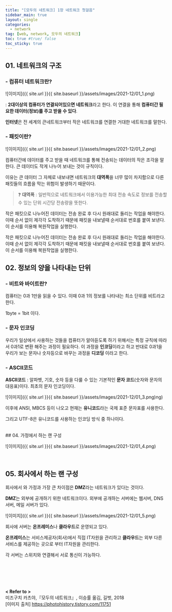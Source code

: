 ```yaml
---
title: "[모두의 네트워크] 1장 네트워크 첫걸음"
sidebar_main: true
layout: single
categories: 
  - network
tag: [web, network, 모두의 네트워크]
toc: true #true/ false
toc_sticky: true
---
```


## 01. 네트워크의 구조

### - 컴퓨터 네트워크란?

![이미지]({{ site.url }}{{ site.baseurl }}/assets/images/2021-12/01_1.png)


: **2대이상의 컴퓨터가 연결되어있으면 네트워크**라고 한다.  이 연결을 통해 **컴퓨터간 필요한 데이터(정보)를 주고 받을 수 있다**.

**인터넷**은 전 세계의 큰네트워크부터 작은 네트워크를 연결한 거대한 네트워크를 말한다.

### - 패킷이란?

![이미지]({{ site.url }}{{ site.baseurl }}/assets/images/2021-12/01_2.png)

컴퓨터간에 데이터를 주고 받을 때 네트워크를 통해 전송되는 데이터의 작은 조각을 말한다. 큰 데이터도 작게 나누어 보내는 것이 규칙이다. 

이유는 큰 데이터 그 자체로 내보내면 네트워크의 **대역폭**을 너무 많이 차지함으로 다른 패킷들의 흐름을 막는 위험이 발생하기 때문이다.

> ❓ **대역폭** : 일반적으로 네트워크에서 이용가능한 최대 전송 속도로 정보를 전송할 수 있는 단위 시간당 전송량을 뜻한다.

작은 패킷으로 나누어진 데이터는 전송 완료 후 다시 원래대로 돌리는 작업을 해야한다. 이때 순서 없이 제각각 도착하기 때문에 패킷을 내보낼때 순서대로 번호를 붙여 보낸다. 이 순서를 이용해 복원작업을 실행한다.

작은 패킷으로 나누어진 데이터는 전송 완료 후 다시 원래대로 돌리는 작업을 해야한다. 이때 순서 없이 제각각 도착하기 때문에 패킷을 내보낼때 순서대로 번호를 붙여 보낸다. 이 순서를 이용해 복원작업을 실행한다.

## 02. 정보의 양을 나타내는 단위

### - 비트와 바이트란?

컴퓨터는 0과 1만을 읽을 수 있다. 이때 0과 1의 정보를 나타내는 최소 단위를 비트라고한다.

1byte = 1bit 이다.

### - 문자 인코딩

우리가 일상에서 사용하는 것들을 컴퓨터가 알아듣도록 하기 위해서는 특정 규칙에 따라서 0과1로  변환 해주는 과정이 필요하다. 이 과정을 **인코딩**이라고 하고 반대로 0과1을 우리가 보는 문자나 숫자등으로 바꾸는 과정을 **디코딩** 이라고 한다.

### - ASCII코드

**ASCII코드** : 알파벳, 기호, 숫자 등을 다룰 수 있는 기본적인 **문자 코드**(숫자와 문자의 대응표)이다.
최초의 문자 인코딩이다.

![이미지]({{ site.url }}{{ site.baseurl }}/assets/images/2021-12/01_3.png)ng)

이후에 ANSI, MBCS 등이 나오고
현재는 **유니코드**라는 국제 표준 문자표를 사용한다. 

그리고 UTF-8은 유니코드를 사용하는 인코딩 방식 중 하나이다.

<br />
## 04. 가정에서 하는 랜 구성

![이미지]({{ site.url }}{{ site.baseurl }}/assets/images/2021-12/01_4.png)

<br/>

## 05. 회사에서 하는 랜 구성

회사에서 와 가정과 가장 큰 차이점은 **DMZ**라는 네트워크가 있다는 것이다.

**DMZ**는 외부에 공개하기 위한 네트워크이다. 외부에 공개하는 서버에는 웹서버, DNS서버, 메일 서버가 있다. 

![이미지]({{ site.url }}{{ site.baseurl }}/assets/images/2021-12/01_5.png)

회사에 서버는 **온프레미스**나 **클라우드**로 운영되고 있다.

**온프레미스**는 서비스제공자(회사)에서 직접 IT자원을 관리하고
**클라우드**는 외부 다른 서비스를 제공하는 곳으로 부터 IT자원을 관리한다.

각 서버는 스위치와 연결해서 서로 통신이 가능하다.


<br />
<br />
<br />
<br />

**< Refer to >**<br />
미즈구치 카츠야,『모두의 네트워크』, 이승률 옮김, 길벗, 2018 <br />
[이미지 출처] https://photohistory.tistory.com/11751
